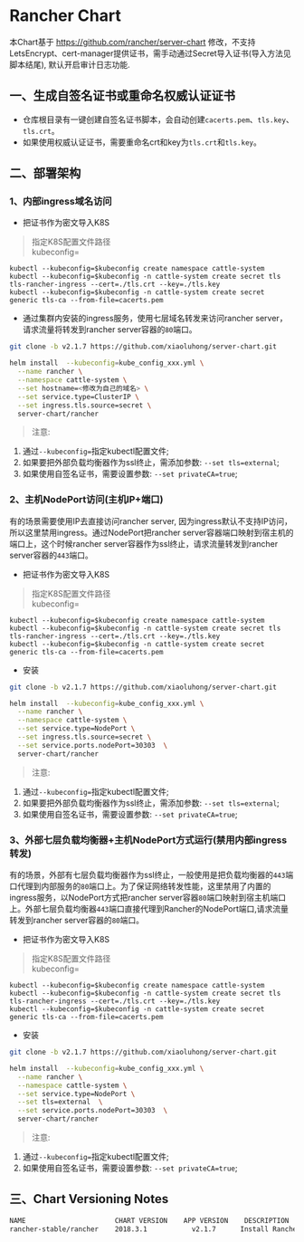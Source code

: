 # Rancher Chart

本Chart基于 https://github.com/rancher/server-chart 修改，不支持LetsEncrypt、cert-manager提供证书，需手动通过Secret导入证书(导入方法见脚本结尾), 默认开启审计日志功能.
## 一、生成自签名证书或重命名权威认证证书

- 仓库根目录有一键创建自签名证书脚本，会自动创建`cacerts.pem`、`tls.key`、`tls.crt`。
- 如果使用权威认证证书，需要重命名crt和key为`tls.crt`和`tls.key`。

## 二、部署架构

### 1、内部ingress域名访问

- 把证书作为密文导入K8S

> 指定K8S配置文件路径 \
kubeconfig=

```
kubectl --kubeconfig=$kubeconfig create namespace cattle-system
kubectl --kubeconfig=$kubeconfig -n cattle-system create secret tls tls-rancher-ingress --cert=./tls.crt --key=./tls.key
kubectl --kubeconfig=$kubeconfig -n cattle-system create secret generic tls-ca --from-file=cacerts.pem
```

- 通过集群内安装的ingress服务，使用七层域名转发来访问rancher server，请求流量将转发到rancher server容器的`80`端口。

```bash
git clone -b v2.1.7 https://github.com/xiaoluhong/server-chart.git

helm install  --kubeconfig=kube_config_xxx.yml \
  --name rancher \
  --namespace cattle-system \
  --set hostname=<修改为自己的域名> \
  --set service.type=ClusterIP \
  --set ingress.tls.source=secret \
  server-chart/rancher
```

>注意:

1. 通过`--kubeconfig=`指定kubectl配置文件;
1. 如果要把外部负载均衡器作为ssl终止，需添加参数: `--set tls=external`;
1. 如果使用自签名证书，需要设置参数: `--set privateCA=true`;

### 2、主机NodePort访问(主机IP+端口)

有的场景需要使用IP去直接访问rancher server, 因为ingress默认不支持IP访问，所以这里禁用ingress。通过NodePort把rancher server容器端口映射到宿主机的端口上，这个时候rancher server容器作为ssl终止，请求流量转发到rancher server容器的`443`端口。

- 把证书作为密文导入K8S

> 指定K8S配置文件路径 \
kubeconfig=

```
kubectl --kubeconfig=$kubeconfig create namespace cattle-system
kubectl --kubeconfig=$kubeconfig -n cattle-system create secret tls tls-rancher-ingress --cert=./tls.crt --key=./tls.key
kubectl --kubeconfig=$kubeconfig -n cattle-system create secret generic tls-ca --from-file=cacerts.pem
```

- 安装

```bash
git clone -b v2.1.7 https://github.com/xiaoluhong/server-chart.git

helm install  --kubeconfig=kube_config_xxx.yml \
  --name rancher \
  --namespace cattle-system \
  --set service.type=NodePort \
  --set ingress.tls.source=secret \
  --set service.ports.nodePort=30303  \
  server-chart/rancher
```

>注意:

1. 通过`--kubeconfig=`指定kubectl配置文件;
1. 如果要把外部负载均衡器作为ssl终止，需添加参数: `--set tls=external`;
1. 如果使用自签名证书，需要设置参数: `--set privateCA=true`;

### 3、外部七层负载均衡器+主机NodePort方式运行(禁用内部ingress转发)

有的场景，外部有七层负载均衡器作为ssl终止，一般使用是把负载均衡器的`443`端口代理到内部服务的`80`端口上。为了保证网络转发性能，这里禁用了内置的ingress服务，以NodePort方式把rancher server容器`80`端口映射到宿主机端口上。外部七层负载均衡器`443`端口直接代理到Rancher的NodePort端口,请求流量转发到rancher server容器的`80`端口。

- 把证书作为密文导入K8S

> 指定K8S配置文件路径 \
kubeconfig=

```
kubectl --kubeconfig=$kubeconfig create namespace cattle-system
kubectl --kubeconfig=$kubeconfig -n cattle-system create secret tls tls-rancher-ingress --cert=./tls.crt --key=./tls.key
kubectl --kubeconfig=$kubeconfig -n cattle-system create secret generic tls-ca --from-file=cacerts.pem
```
- 安装

```bash
git clone -b v2.1.7 https://github.com/xiaoluhong/server-chart.git

helm install  --kubeconfig=kube_config_xxx.yml \
  --name rancher \
  --namespace cattle-system \
  --set service.type=NodePort \
  --set tls=external  \
  --set service.ports.nodePort=30303  \
  server-chart/rancher
```
>注意:

1. 通过`--kubeconfig=`指定kubectl配置文件;
1. 如果使用自签名证书，需要设置参数: `--set privateCA=true`;


## 三、Chart Versioning Notes

```bash
NAME                      CHART VERSION    APP VERSION    DESCRIPTION
rancher-stable/rancher    2018.3.1           v2.1.7      Install Rancher Server to manage Kubernetes clusters acro...
```
